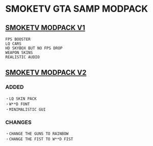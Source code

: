 # SMOKETV GTA SAMP MODPACK

## [SMOKETV MODPACK V1](http://github.com/Kotaro-123/SmokeTV-MODPACK/releases/tag/SAMP)
```HIGH FPS
FPS BOOSTER
LQ CARS
HD SKYBOX BUT NO FPS DROP
WEAPON SKINS
REALISTIC AUDIO
```

## [SMOKETV MODPACK V2]()
### ADDED
```
・LQ SKIN PACK
・W**D FONT
・MINIMALISTIC GUI
```
### CHANGES
```
・CHANGE THE GUNS TO RAINBOW
・CHANGE THE FIST TO W**D FIST
```
